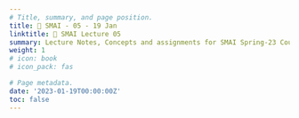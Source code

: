 ```yaml
---
# Title, summary, and page position.
title: 🤖 SMAI - 05 - 19 Jan
linktitle: 🤖 SMAI Lecture 05
summary: Lecture Notes, Concepts and assignments for SMAI Spring-23 Course
weight: 1
# icon: book
# icon_pack: fas

# Page metadata.
date: '2023-01-19T00:00:00Z'
toc: false
---
```

